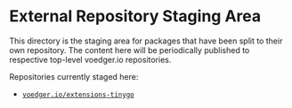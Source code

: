 # External Repository Staging Area

This directory is the staging area for packages that have been split to their own repository. The content here will be periodically published to respective top-level voedger.io repositories.

Repositories currently staged here:
- [`voedger.io/extensions-tinygo`](https://github.com/voedger/extensions-tinygo)
